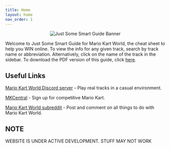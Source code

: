 ```yaml
---
title: Home
layout: home
nav_order: 1
---
```


<p align="center">
  <img src="/assets/icons/cover-picture-2-web.jpeg" alt="Just Some Smart Guide Banner"/>
</p>

Welcome to Just Some Smart Guide for Mario Kart World, the cheat sheet to help you WIN online. To view the info for any given track, search by track name or abbreviation. Alternatively, click on the name of the track in the sidebar. To download the PDF version of this guide, click [here](https://www.mediafire.com/file/rjfj2y5st5olq4t/Mario_Kart_World_-_Just_Some_Smart_Guide.pdf/file).

## Useful Links
[Mario Kart World Discord server](https://discord.com/invite/mario-kart-world) - Play real tracks in a casual environment.

[MKCentral](https://mkcentral.com/) - Sign up for competitive Mario Kart.

[Mario Kart World subreddit](https://www.reddit.com/r/MarioKartWorld/) - Post and comment on all things to do with Mario Kart World.

## NOTE
WEBSITE IS UNDER ACTIVE DEVELOPMENT. STUFF MAY NOT WORK
